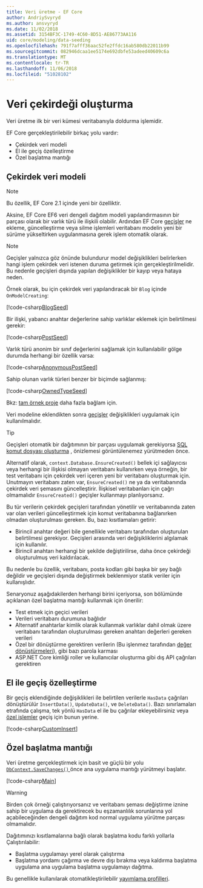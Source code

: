 ```yaml
---
title: Veri üretme - EF Core
author: AndriySvyryd
ms.author: ansvyryd
ms.date: 11/02/2018
ms.assetid: 3154BF3C-1749-4C60-8D51-AE86773AA116
uid: core/modeling/data-seeding
ms.openlocfilehash: 791f7afff36aac52fe2ffdc16ab580db22011b99
ms.sourcegitcommit: 082946dcaa1ee5174e692dbfe53adeed40609c6a
ms.translationtype: MT
ms.contentlocale: tr-TR
ms.lasthandoff: 11/06/2018
ms.locfileid: "51028102"
---
```

# <a name="data-seeding"></a>Veri çekirdeği oluşturma

Veri üretme ilk bir veri kümesi veritabanıyla doldurma işlemidir.

EF Core gerçekleştirilebilir birkaç yolu vardır:
* Çekirdek veri modeli
* El ile geçiş özelleştirme
* Özel başlatma mantığı

## <a name="model-seed-data"></a>Çekirdek veri modeli

> [!NOTE]
> Bu özellik, EF Core 2.1 içinde yeni bir özelliktir.

Aksine, EF Core EF6 veri dengeli dağıtım modeli yapılandırmasının bir parçası olarak bir varlık türü ile ilişkili olabilir. Ardından EF Core [geçişler](xref:core/managing-schemas/migrations/index) ne ekleme, güncelleştirme veya silme işlemleri veritabanı modelin yeni bir sürüme yükseltirken uygulanmasına gerek işlem otomatik olarak.

> [!NOTE]
> Geçişler yalnızca göz önünde bulundurur model değişiklikleri belirlerken hangi işlem çekirdek veri istenen duruma getirmek için gerçekleştirilmelidir. Bu nedenle geçişleri dışında yapılan değişiklikler bir kayıp veya hataya neden.

Örnek olarak, bu için çekirdek veri yapılandıracak bir `Blog` içinde `OnModelCreating`:

[!code-csharp[BlogSeed](../../../samples/core/Modeling/DataSeeding/DataSeedingContext.cs?name=BlogSeed)]

Bir ilişki, yabancı anahtar değerlerine sahip varlıklar eklemek için belirtilmesi gerekir:

[!code-csharp[PostSeed](../../../samples/core/Modeling/DataSeeding/DataSeedingContext.cs?name=PostSeed)]

Varlık türü anonim bir sınıf değerlerini sağlamak için kullanılabilir gölge durumda herhangi bir özellik varsa:

[!code-csharp[AnonymousPostSeed](../../../samples/core/Modeling/DataSeeding/DataSeedingContext.cs?name=AnonymousPostSeed)]

Sahip olunan varlık türleri benzer bir biçimde sağlanmış:

[!code-csharp[OwnedTypeSeed](../../../samples/core/Modeling/DataSeeding/DataSeedingContext.cs?name=OwnedTypeSeed)]

Bkz: [tam örnek proje](https://github.com/aspnet/EntityFramework.Docs/tree/master/samples/core/Modeling/DataSeeding) daha fazla bağlam için.

Veri modeline eklendikten sonra [geçişler](xref:core/managing-schemas/migrations/index) değişiklikleri uygulamak için kullanılmalıdır.

> [!TIP]
> Geçişleri otomatik bir dağıtımının bir parçası uygulamak gerekiyorsa [SQL komut dosyası oluşturma](xref:core/managing-schemas/migrations/index#generate-sql-scripts) , önizlemesi görüntülenemez yürütmeden önce.

Alternatif olarak, `context.Database.EnsureCreated()` bellek içi sağlayıcısı veya herhangi bir ilişkisi olmayan veritabanı kullanırken veya örneğin, bir test veritabanı için çekirdek veri içeren yeni bir veritabanı oluşturmak için. Unutmayın veritabanı zaten var, `EnsureCreated()` ne ya da veritabanında çekirdek veri şemasını güncelleştirir. İlişkisel veritabanları için çağrı olmamalıdır `EnsureCreated()` geçişler kullanmayı planlıyorsanız.

Bu tür verilerin çekirdek geçişleri tarafından yönetilir ve veritabanında zaten var olan verileri güncelleştirmek için komut veritabanına bağlanırken olmadan oluşturulması gereken. Bu, bazı kısıtlamaları getirir:
* Birincil anahtar değeri bile genellikle veritabanı tarafından oluşturulan belirtilmesi gerekiyor. Geçişleri arasında veri değişikliklerini algılamak için kullanılır.
* Birincil anahtarı herhangi bir şekilde değiştirilirse, daha önce çekirdeği oluşturulmuş veri kaldırılacak.

Bu nedenle bu özellik, veritabanı, posta kodları gibi başka bir şey bağlı değildir ve geçişleri dışında değiştirmek beklenmiyor statik veriler için kullanışlıdır.

Senaryonuz aşağıdakilerden herhangi birini içeriyorsa, son bölümünde açıklanan özel başlatma mantığı kullanmak için önerilir:
* Test etmek için geçici verileri
* Verileri veritabanı durumuna bağlıdır
* Alternatif anahtarlar kimlik olarak kullanmak varlıklar dahil olmak üzere veritabanı tarafından oluşturulması gereken anahtarı değerleri gereken verileri
* Özel bir dönüştürme gerektiren verilerin (Bu işlenmez tarafından [değer dönüştürmeleri](xref:core/modeling/value-conversions)), gibi bazı parola karması
* ASP.NET Core kimliği roller ve kullanıcılar oluşturma gibi dış API çağrıları gerektiren

## <a name="manual-migration-customization"></a>El ile geçiş özelleştirme

Bir geçiş eklendiğinde değişiklikleri ile belirtilen verilerle `HasData` çağrıları dönüştürülür `InsertData()`, `UpdateData()`, ve `DeleteData()`. Bazı sınırlamaları etrafında çalışma, tek yönlü `HasData` el ile bu çağrılar ekleyebilirsiniz veya [özel işlemler](xref:core/managing-schemas/migrations/operations) geçiş için bunun yerine.

[!code-csharp[CustomInsert](../../../samples/core/Modeling/DataSeeding/Migrations/20181102235626_Initial.cs?name=CustomInsert)]

## <a name="custom-initialization-logic"></a>Özel başlatma mantığı

Veri üretme gerçekleştirmek için basit ve güçlü bir yolu [ `DbContext.SaveChanges()` ](xref:core/saving/index) önce ana uygulama mantığı yürütmeyi başlatır.

[!code-csharp[Main](../../../samples/core/Modeling/DataSeeding/Program.cs?name=CustomSeeding)]

> [!WARNING]
> Birden çok örneği çalıştırıyorsanız ve veritabanı şeması değiştirme iznine sahip bir uygulama da gerektirecek bu eşzamanlılık sorunlarına yol açabileceğinden dengeli dağıtım kod normal uygulama yürütme parçası olmamalıdır.

Dağıtımınızı kısıtlamalarına bağlı olarak başlatma kodu farklı yollarla Çalıştırılabilir:
* Başlatma uygulamayı yerel olarak çalıştırma
* Başlatma yordamı çağırma ve devre dışı bırakma veya kaldırma başlatma uygulama ana uygulama başlatma uygulamayı dağıtma.

Bu genellikle kullanılarak otomatikleştirilebilir [yayımlama profilleri](https://docs.microsoft.com/en-us/aspnet/core/host-and-deploy/visual-studio-publish-profiles).
